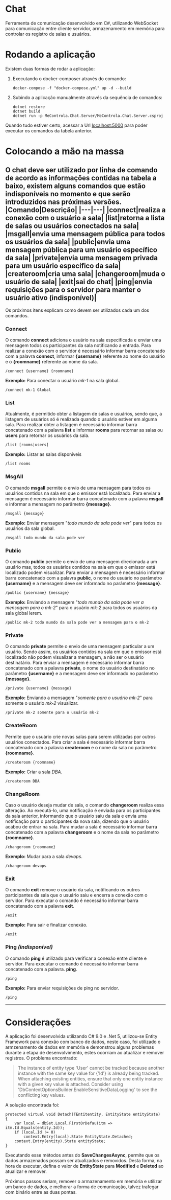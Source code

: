 Chat
==========
Ferramenta de comunicação desenvolvido em C#, utilizando WebSocket para comunicação entre cliente servidor, armazenamento em memória para controlar os registro de salas e usuários.

Rodando a aplicação
====
Existem duas formas de rodar a aplicação:
1. Executando o docker-composer através do comando:
   ```
   docker-compose -f "docker-compose.yml" up -d --build
   ```
2. Subindo a aplicação manualmente através da sequência de comandos:
   ```
   dotnet restore
   dotnet build
   dotnet run -p MeControla.Chat.Server/MeControla.Chat.Server.csproj
   ```
Quando tudo estiver certo, acessar a Url [localhost:5000](http://localhost:5000) para poder executar os comandos da tabela anterior.

Colocando a mão na massa
====
O chat deve ser utilizado por linha de comando de acordo as informações contidas na tabela a baixo, existem alguns comandos que estão indisponíveis no momento e que serão introduzidos nas próximas versões.
|Comando|Descrição|
|---|---|
|connect|realiza a conexão com o usuário a sala|
|list|retorna a lista de salas ou usuários conectados na sala|
|msgall|envia uma mensagem pública para todos os usuários da sala|
|public|envia uma mensagem pública para um usuário específico da sala|
|private|envia uma mensagem privada para um usuário específico da sala|
|createroom|cria uma sala|
|changeroom|muda o usuário de sala|
|exit|sai do chat|
|ping|envia requisições para o servidor para manter o usuário ativo (indisponível)|
----
Os próximos itens explicam como devem ser utilizados cada um dos comandos.
### Connect
O comando **connect** adiciona o usuário na sala especificada e enviar uma mensagem todos os participantes da sala notificando a entrada. Para realizar a conexão com o servidor é necessário informar barra concatenado com a palavra **connect**, informar **{username}** referente ao nome do usuário e o **{roomname}** referente ao nome da sala.
```
/connect {username} {roomname}
```
**Exemplo:** Para conectar o usuário *mk-1* na sala global.
```
/connect mk-1 Global
```
### List
Atualmente, é permitido obter a listagem de salas e usuários, sendo que, a listagem de usuários só é realizada quando o usuário estiver em alguma sala. Para realizar obter a listagem é necessário informar barra concatenado com a palavra **list** e informar **rooms** para retornar as salas ou **users** para retornar os usuários da sala.
```
/list [rooms|users]
```
**Exemplo:** Listar as salas disponíveis
```
/list rooms
```
### MsgAll
O comando **msgall** permite o envio de uma mensagem para todos os usuários contidos na sala em que o emissor está localizado. Para enviar a mensagem é necessário informar barra concatenado com a palavra **msgall** e informar a mensagem no parâmetro **{message}**.
```
/msgall {message}
```
**Exemplo:** Enviar mensagem "*todo mundo da sala pode ver*" para todos os usuários da sala global.
```
/msgall todo mundo da sala pode ver
```
### Public
O comando **public** permite o envio de uma mensagem direcionada a um usuário mas, todos os usuários contidos na sala em que o emissor está localizado podem visualizar. Para enviar a mensagem é necessário informar barra concatenado com a palavra **public**, o nome do usuário no parâmetro **{username}** e a mensagem deve ser informado no parâmetro **{message}**.
```
/public {username} {message}
```
**Exemplo:** Enviando a mensagem "*todo mundo da sala pode ver a mensagem para o mk-2*" para o usuário *mk-2* para todos os usuários da sala global lerem.
```
/public mk-2 todo mundo da sala pode ver a mensagem para o mk-2
```
### Private
O comando **private** permite o envio de uma mensagem particular a um usuário. Sendo assim, os usuários contidos na sala em que o emissor está localizado não podem visualizar a mensagem, a não ser o usuário destinatário. Para enviar a mensagem é necessário informar barra concatenado com a palavra **private**, o nome do usuário destinatário no parâmetro **{username}** e a mensagem deve ser informado no parâmetro **{message}**.
```
/private {username} {message}
```
**Exemplo:** Enviando a mensagem "*somente para o usuário mk-2*" para somente o usuário *mk-2* visualizar.
```
/private mk-2 somente para o usuário mk-2
```
### CreateRoom
Permite que o usuário crie novas salas para serem utilizadas por outros usuários conectados. Para criar a sala é necessário informar barra concatenado com a palavra **createroom** e o nome da sala no parâmetro **{roomname}**.
```
/createroom {roomname}
```
**Exemplo:** Criar a sala *DBA*.
```
/createroom DBA
```
### ChangeRoom
Caso o usuário deseja mudar de sala, o comando **changeroom** realiza essa alteração. Ao executá-lo, uma notificação é enviada para os participantes da sala anterior, informando que o usuário saiu da sala e envia uma notificação para o participantes da nova sala, dizendo que o usuário acabou de entrar na sala. Para mudar a sala é necessário informar barra concatenado com a palavra **changeroom** e o nome da sala no parâmetro **{roomname}**.
```
/changeroom {roomname}
```
**Exemplo:** Mudar para a sala *devops*.
```
/changeroom devops
```
### Exit
O comando **exit** remove o usuário da sala, notificando os outros participantes da sala que o usuário saiu e encerra a conexão com o servidor. Para executar o comando é necessário informar barra concatenado com a palavra **exit**.
```
/exit
```
**Exemplo:** Para sair e finalizar conexão.
```
/exit
```
### Ping *(indisponível)*
O comando **ping** é utilizado para verificar a conexão entre cliente e servidor. Para executar o comando é necessário informar barra concatenado com a palavra. **ping**.
```
/ping
```
**Exemplo:** Para enviar requisições de ping no servidor.
```
/ping
```
----
Considerações
====
A aplicação foi desenvolvida utilizando C# 9.0 e .Net 5, utilizou-se Entity Framework para conexão com banco de dados, neste caso, foi utilizado o armzenamento de dados em memória e demonstrou alguns problemas durante a etapa de desenvolvimento, estes ocorriam ao atualizar e remover registros.
O problema encontrado:
> The instance of entity type 'User' cannot be tracked because another instance with the same key value for {'Id'} is already being tracked. When attaching existing entities, ensure that only one entity instance with a given key value is attached. Consider using 'DbContextOptionsBuilder.EnableSensitiveDataLogging' to see the conflicting key values.

A solução encontrada foi:
````
protected virtual void Detach(TEntitentity, EntityState entityState)
{
    var local = dbSet.Local.FirstOrDefau(itm => itm.Id.Equals(entity.Id));
    if (local.Id != 0)
        context.Entry(local).State EntityState.Detached;
    context.Entry(entity).State entityState;
}
````
Executando esse métodos antes do **SaveChangesAsync**, permite que os dados armazenados possam ser atualizados e removidos. Desta forma, na hora de executar, defina o valor de **EntityState** para **Modified** e **Deleted** ao atualizar e remover.

Próximos passos seriam, remover o armazenamento em memória e utilizar um banco de dados, e melhorar a forma de comunicação, talvez trafegar com binário entre as duas pontas.